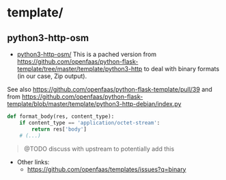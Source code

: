 # template/

## python3-http-osm
- [python3-http-osm/](python3-http-osm/)
This is a pached version from https://github.com/openfaas/python-flask-template/tree/master/template/python3-http to deal with binary formats (in our case, Zip output).

See also https://github.com/openfaas/python-flask-template/pull/39 and from https://github.com/openfaas/python-flask-template/blob/master/template/python3-http-debian/index.py

```python
def format_body(res, content_type):
    if content_type == 'application/octet-stream':
        return res['body']
    # (...)
```

> @TODO discuss with upstream to potentially add this

- Other links:
  - https://github.com/openfaas/templates/issues?q=binary